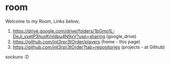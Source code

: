 # room

Welcome to my Room, Links below;

1. https://drive.google.com/drive/folders/1bGmo1L-DeJj_yxetP3huxKmldpu4N9xV?usp=sharing (google_drive)
2. https://github.com/int3rpr3tOrder/players (home - this page)
3. https://github.com/int3rpr3tOrder?tab=repositories (projects - at Github)



sockunx :D
